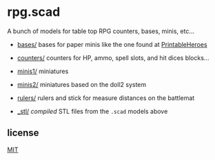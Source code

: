 
# rpg.scad

A bunch of models for table top RPG counters, bases, minis, etc...

* [bases/](bases/) bases for paper minis like the one found at [PrintableHeroes](https://printableheroes.com/minis)
* [counters/](counters/) counters for HP, ammo, spell slots, and hit dices blocks...
* [minis1/](minis/) miniatures
* [minis2/](minis/) miniatures based on the doll2 system
* [rulers/](rulers/) rulers and stick for measure distances on the battlemat

* [_stl/](_stl/) _compiled_ STL files from the `.scad` models above

## license

[MIT](LICENSE.txt)


